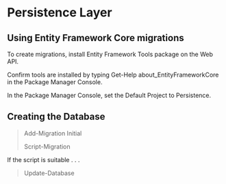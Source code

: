 ﻿# Persistence Layer

## Using Entity Framework Core migrations

To create migrations, install Entity Framework Tools package on the Web API.

Confirm tools are installed by typing Get-Help about_EntityFrameworkCore in the Package Manager Console.

In the Package Manager Console, set the Default Project to Persistence.

## Creating the Database
>Add-Migration Initial
>
>Script-Migration
 
If the script is suitable . . .

> Update-Database